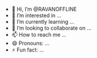 - 👋 Hi, I’m @RAVANOFFLINE
- 👀 I’m interested in ...
- 🌱 I’m currently learning ...
- 💞️ I’m looking to collaborate on ...
- 📫 How to reach me ...
- 😄 Pronouns: ...
- ⚡ Fun fact: ...

<!---
RAVANOFFLINE/RAVANOFFLINE is a ✨ special ✨ repository because its `README.md` (this file) appears on your GitHub profile.
You can click the Preview link to take a look at your changes.
--->
